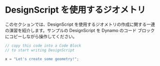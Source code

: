 # DesignScript を使用するジオメトリ

このセクションでは、DesignScript を使用するジオメトリの作成に関する一連の演習を紹介します。サンプルの DesignScript を Dynamo のコード ブロックにコピーしながら操作してください。

```js
// copy this code into a Code Block
// to start writing DesignScript

x = "Let's create some geometry!";
```
